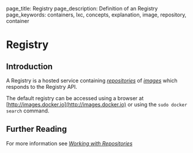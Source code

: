page_title: Registry
page_description: Definition of an Registry
page_keywords: containers, lxc, concepts, explanation, image, repository, container

# Registry

## Introduction

A Registry is a hosted service containing [*repositories*](
../repository/#repository-def) of [*images*](../image/#image-def) which
responds to the Registry API.

The default registry can be accessed using a browser at
[http://images.docker.io](http://images.docker.io) or using the
`sudo docker search` command.

## Further Reading

For more information see [*Working with Repositories*](
../use/workingwithrepository/#working-with-the-repository)
